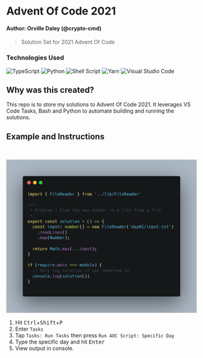 # Advent Of Code 2021
#### Author: Orville Daley (@crypto-cmd)
####
> Solution Set for 2021 Advent Of Code
### Technologies Used
![TypeScript](https://img.shields.io/badge/typescript-%23007ACC.svg?style=for-the-badge&logo=typescript&logoColor=white)
![Python](https://img.shields.io/badge/python-3670A0?style=for-the-badge&logo=python&logoColor=ffdd54)
![Shell Script](https://img.shields.io/badge/shell_script-%23121011.svg?style=for-the-badge&logo=gnu-bash&logoColor=white)
![Yarn](https://img.shields.io/badge/yarn-%232C8EBB.svg?style=for-the-badge&logo=yarn&logoColor=white)
![Visual Studio Code](https://img.shields.io/badge/Visual%20Studio%20Code-0078d7.svg?style=for-the-badge&logo=visual-studio-code&logoColor=white)
## Why was this created?
This repo is to store my solutions to Advent Of Code 2021. It leverages VS Code Tasks, Bash and Python to automate building and running the solutions.

## Example and Instructions
<br>

![Example Solution](./example.png)


1. Hit <kbd>Ctrl</kbd>+<kbd>Shift</kbd>+<kbd>P</kbd>
2. Enter `Tasks`
3. Tap `Tasks: Run Tasks` then press `Run AOC Script: Specific Day`
4. Type the specific day and hit <kbd>Enter</kbd>
5. View output in console.
